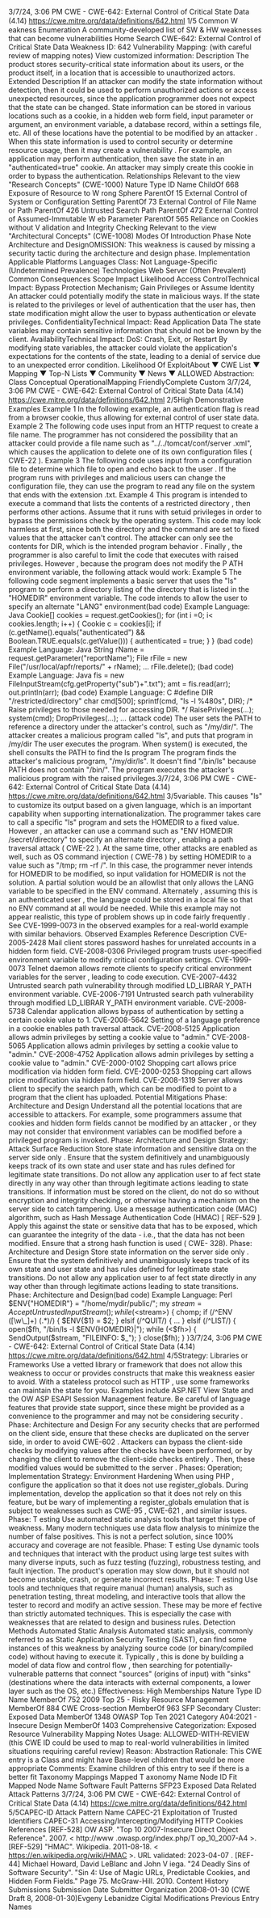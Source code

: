 3/7/24, 3:06 PM CWE - CWE-642: External Control of Critical State Data (4.14)
https://cwe.mitre.org/data/deﬁnitions/642.html 1/5
Common W eakness Enumeration
A community-developed list of SW & HW weaknesses that can become
vulnerabilities
Home Search
CWE-642: External Control of Critical State Data
Weakness ID: 642
Vulnerability Mapping: (with careful review of mapping notes)
View customized information:
 Description
The product stores security-critical state information about its users, or the product itself, in a location that is accessible to
unauthorized actors.
 Extended Description
If an attacker can modify the state information without detection, then it could be used to perform unauthorized actions or access
unexpected resources, since the application programmer does not expect that the state can be changed.
State information can be stored in various locations such as a cookie, in a hidden web form field, input parameter or argument, an
environment variable, a database record, within a settings file, etc. All of these locations have the potential to be modified by an
attacker . When this state information is used to control security or determine resource usage, then it may create a vulnerability . For
example, an application may perform authentication, then save the state in an "authenticated=true" cookie. An attacker may simply
create this cookie in order to bypass the authentication.
 Relationships
 Relevant to the view "Research Concepts" (CWE-1000)
Nature Type ID Name
ChildOf 668 Exposure of Resource to W rong Sphere
ParentOf 15 External Control of System or Configuration Setting
ParentOf 73 External Control of File Name or Path
ParentOf 426 Untrusted Search Path
ParentOf 472 External Control of Assumed-Immutable W eb Parameter
ParentOf 565 Reliance on Cookies without V alidation and Integrity Checking
 Relevant to the view "Architectural Concepts" (CWE-1008)
 Modes Of Introduction
Phase Note
Architecture and DesignOMISSION: This weakness is caused by missing a security tactic during the architecture and design
phase.
Implementation
 Applicable Platforms
Languages
Class: Not Language-Specific (Undetermined Prevalence)
Technologies
Web Server (Often Prevalent)
 Common Consequences
Scope Impact Likelihood
Access ControlTechnical Impact: Bypass Protection Mechanism; Gain Privileges or Assume Identity
An attacker could potentially modify the state in malicious ways. If the state is related to the
privileges or level of authentication that the user has, then state modification might allow the user to
bypass authentication or elevate privileges.
ConfidentialityTechnical Impact: Read Application Data
The state variables may contain sensitive information that should not be known by the client.
AvailabilityTechnical Impact: DoS: Crash, Exit, or Restart
By modifying state variables, the attacker could violate the application's expectations for the
contents of the state, leading to a denial of service due to an unexpected error condition.
 Likelihood Of ExploitAbout ▼ CWE List ▼ Mapping ▼ Top-N Lists ▼ Community ▼ News ▼
ALLOWED
Abstraction: Class
Conceptual OperationalMapping
FriendlyComplete Custom
3/7/24, 3:06 PM CWE - CWE-642: External Control of Critical State Data (4.14)
https://cwe.mitre.org/data/deﬁnitions/642.html 2/5High
 Demonstrative Examples
Example 1
In the following example, an authentication flag is read from a browser cookie, thus allowing for external control of user state data.
Example 2
The following code uses input from an HTTP request to create a file name. The programmer has not considered the possibility that an
attacker could provide a file name such as "../../tomcat/conf/server .xml", which causes the application to delete one of its own
configuration files ( CWE-22 ).
Example 3
The following code uses input from a configuration file to determine which file to open and echo back to the user . If the program runs
with privileges and malicious users can change the configuration file, they can use the program to read any file on the system that
ends with the extension .txt.
Example 4
This program is intended to execute a command that lists the contents of a restricted directory , then performs other actions. Assume
that it runs with setuid privileges in order to bypass the permissions check by the operating system.
This code may look harmless at first, since both the directory and the command are set to fixed values that the attacker can't control.
The attacker can only see the contents for DIR, which is the intended program behavior . Finally , the programmer is also careful to limit
the code that executes with raised privileges.
However , because the program does not modify the P ATH environment variable, the following attack would work:
Example 5
The following code segment implements a basic server that uses the "ls" program to perform a directory listing of the directory that is
listed in the "HOMEDIR" environment variable. The code intends to allow the user to specify an alternate "LANG" environment(bad code) Example Language: Java 
Cookie[] cookies = request.getCookies();
for (int i =0; i< cookies.length; i++) {
Cookie c = cookies[i];
if (c.getName().equals("authenticated") && Boolean.TRUE.equals(c.getValue())) {
authenticated = true;
}
}
(bad code) Example Language: Java 
String rName = request.getParameter("reportName");
File rFile = new File("/usr/local/apfr/reports/" + rName);
...
rFile.delete();
(bad code) Example Language: Java 
fis = new FileInputStream(cfg.getProperty("sub")+".txt");
amt = fis.read(arr);
out.println(arr);
(bad code) Example Language: C 
#define DIR "/restricted/directory"
char cmd[500];
sprintf(cmd, "ls -l %480s", DIR);
/\* Raise privileges to those needed for accessing DIR. \*/
RaisePrivileges(...);
system(cmd);
DropPrivileges(...);
...
(attack code) 
The user sets the PATH to reference a directory under the attacker's control, such as "/my/dir/".
The attacker creates a malicious program called "ls", and puts that program in /my/dir
The user executes the program.
When system() is executed, the shell consults the PATH to find the ls program
The program finds the attacker's malicious program, "/my/dir/ls". It doesn't find "/bin/ls" because PATH does not contain "/bin/".
The program executes the attacker's malicious program with the raised privileges.3/7/24, 3:06 PM CWE - CWE-642: External Control of Critical State Data (4.14)
https://cwe.mitre.org/data/deﬁnitions/642.html 3/5variable. This causes "ls" to customize its output based on a given language, which is an important capability when supporting
internationalization.
The programmer takes care to call a specific "ls" program and sets the HOMEDIR to a fixed value. However , an attacker can use a
command such as "ENV HOMEDIR /secret/directory" to specify an alternate directory , enabling a path traversal attack ( CWE-22 ). At
the same time, other attacks are enabled as well, such as OS command injection ( CWE-78 ) by setting HOMEDIR to a value such as
"/tmp; rm -rf /". In this case, the programmer never intends for HOMEDIR to be modified, so input validation for HOMEDIR is not the
solution. A partial solution would be an allowlist that only allows the LANG variable to be specified in the ENV command. Alternately ,
assuming this is an authenticated user , the language could be stored in a local file so that no ENV command at all would be needed.
While this example may not appear realistic, this type of problem shows up in code fairly frequently . See CVE-1999-0073 in the
observed examples for a real-world example with similar behaviors.
 Observed Examples
Reference Description
CVE-2005-2428 Mail client stores password hashes for unrelated accounts in a hidden form field.
CVE-2008-0306 Privileged program trusts user-specified environment variable to modify critical configuration settings.
CVE-1999-0073 Telnet daemon allows remote clients to specify critical environment variables for the server , leading to
code execution.
CVE-2007-4432 Untrusted search path vulnerability through modified LD\_LIBRAR Y\_PATH environment variable.
CVE-2006-7191 Untrusted search path vulnerability through modified LD\_LIBRAR Y\_PATH environment variable.
CVE-2008-5738 Calendar application allows bypass of authentication by setting a certain cookie value to 1.
CVE-2008-5642 Setting of a language preference in a cookie enables path traversal attack.
CVE-2008-5125 Application allows admin privileges by setting a cookie value to "admin."
CVE-2008-5065 Application allows admin privileges by setting a cookie value to "admin."
CVE-2008-4752 Application allows admin privileges by setting a cookie value to "admin."
CVE-2000-0102 Shopping cart allows price modification via hidden form field.
CVE-2000-0253 Shopping cart allows price modification via hidden form field.
CVE-2008-1319 Server allows client to specify the search path, which can be modified to point to a program that the
client has uploaded.
 Potential Mitigations
Phase: Architecture and Design
Understand all the potential locations that are accessible to attackers. For example, some programmers assume that cookies
and hidden form fields cannot be modified by an attacker , or they may not consider that environment variables can be modified
before a privileged program is invoked.
Phase: Architecture and Design
Strategy: Attack Surface Reduction
Store state information and sensitive data on the server side only .
Ensure that the system definitively and unambiguously keeps track of its own state and user state and has rules defined for
legitimate state transitions. Do not allow any application user to af fect state directly in any way other than through legitimate
actions leading to state transitions.
If information must be stored on the client, do not do so without encryption and integrity checking, or otherwise having a
mechanism on the server side to catch tampering. Use a message authentication code (MAC) algorithm, such as Hash Message
Authentication Code (HMAC) [ REF-529 ]. Apply this against the state or sensitive data that has to be exposed, which can
guarantee the integrity of the data - i.e., that the data has not been modified. Ensure that a strong hash function is used ( CWE-
328).
Phase: Architecture and Design
Store state information on the server side only . Ensure that the system definitively and unambiguously keeps track of its own
state and user state and has rules defined for legitimate state transitions. Do not allow any application user to af fect state
directly in any way other than through legitimate actions leading to state transitions.
Phase: Architecture and Design(bad code) Example Language: Perl 
$ENV{"HOMEDIR"} = "/home/mydir/public/";
my $stream = AcceptUntrustedInputStream();
while (<$stream>) {
chomp;
if (/^ENV ([\w\\_]+) (.\*)/) {
$ENV{$1} = $2;
}
elsif (/^QUIT/) { ... }
elsif (/^LIST/) {
open($fh, "/bin/ls -l $ENV{HOMEDIR}|");
while (<$fh>) {
SendOutput($stream, "FILEINFO: $\_");
}
close($fh);
}
}3/7/24, 3:06 PM CWE - CWE-642: External Control of Critical State Data (4.14)
https://cwe.mitre.org/data/deﬁnitions/642.html 4/5Strategy: Libraries or Frameworks
Use a vetted library or framework that does not allow this weakness to occur or provides constructs that make this weakness
easier to avoid.
With a stateless protocol such as HTTP , use some frameworks can maintain the state for you.
Examples include ASP.NET View State and the OW ASP ESAPI Session Management feature.
Be careful of language features that provide state support, since these might be provided as a convenience to the programmer
and may not be considering security .
Phase: Architecture and Design
For any security checks that are performed on the client side, ensure that these checks are duplicated on the server side, in
order to avoid CWE-602 . Attackers can bypass the client-side checks by modifying values after the checks have been
performed, or by changing the client to remove the client-side checks entirely . Then, these modified values would be submitted
to the server .
Phases: Operation; Implementation
Strategy: Environment Hardening
When using PHP , configure the application so that it does not use register\_globals. During implementation, develop the
application so that it does not rely on this feature, but be wary of implementing a register\_globals emulation that is subject to
weaknesses such as CWE-95 , CWE-621 , and similar issues.
Phase: T esting
Use automated static analysis tools that target this type of weakness. Many modern techniques use data flow analysis to
minimize the number of false positives. This is not a perfect solution, since 100% accuracy and coverage are not feasible.
Phase: T esting
Use dynamic tools and techniques that interact with the product using large test suites with many diverse inputs, such as fuzz
testing (fuzzing), robustness testing, and fault injection. The product's operation may slow down, but it should not become
unstable, crash, or generate incorrect results.
Phase: T esting
Use tools and techniques that require manual (human) analysis, such as penetration testing, threat modeling, and interactive
tools that allow the tester to record and modify an active session. These may be more ef fective than strictly automated
techniques. This is especially the case with weaknesses that are related to design and business rules.
 Detection Methods
Automated Static Analysis
Automated static analysis, commonly referred to as Static Application Security Testing (SAST), can find some instances of this
weakness by analyzing source code (or binary/compiled code) without having to execute it. Typically , this is done by building a
model of data flow and control flow , then searching for potentially-vulnerable patterns that connect "sources" (origins of input)
with "sinks" (destinations where the data interacts with external components, a lower layer such as the OS, etc.)
Effectiveness: High
 Memberships
Nature Type ID Name
MemberOf 752 2009 Top 25 - Risky Resource Management
MemberOf 884 CWE Cross-section
MemberOf 963 SFP Secondary Cluster: Exposed Data
MemberOf 1348 OWASP Top Ten 2021 Category A04:2021 - Insecure Design
MemberOf 1403 Comprehensive Categorization: Exposed Resource
 Vulnerability Mapping Notes
Usage: ALLOWED-WITH-REVIEW
(this CWE ID could be used to map to real-world vulnerabilities in limited situations requiring careful review)
Reason: Abstraction
Rationale:
This CWE entry is a Class and might have Base-level children that would be more appropriate
Comments:
Examine children of this entry to see if there is a better fit
 Taxonomy Mappings
Mapped T axonomy Name Node ID Fit Mapped Node Name
Software Fault Patterns SFP23 Exposed Data
 Related Attack Patterns
3/7/24, 3:06 PM CWE - CWE-642: External Control of Critical State Data (4.14)
https://cwe.mitre.org/data/deﬁnitions/642.html 5/5CAPEC-ID Attack Pattern Name
CAPEC-21 Exploitation of Trusted Identifiers
CAPEC-31 Accessing/Intercepting/Modifying HTTP Cookies
 References
[REF-528] OW ASP. "Top 10 2007-Insecure Direct Object Reference". 2007. < http://www .owasp.org/index.php/T op\_10\_2007-A4 >.
[REF-529] "HMAC". Wikipedia. 2011-08-18. < https://en.wikipedia.org/wiki/HMAC >. URL validated: 2023-04-07 .
[REF-44] Michael Howard, David LeBlanc and John V iega. "24 Deadly Sins of Software Security". "Sin 4: Use of Magic URLs,
Predictable Cookies, and Hidden Form Fields." Page 75. McGraw-Hill. 2010.
 Content History
 Submissions
Submission Date Submitter Organization
2008-01-30
(CWE Draft 8, 2008-01-30)Evgeny Lebanidze Cigital
 Modifications
 Previous Entry Names